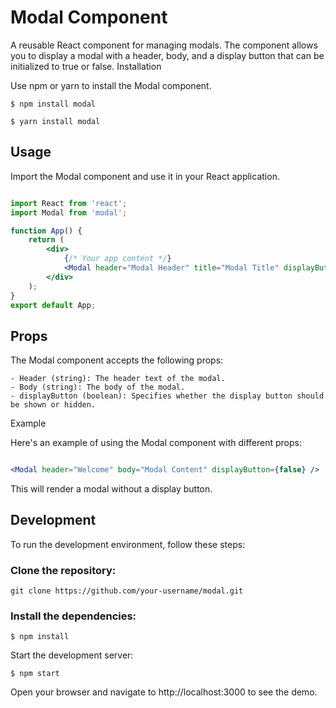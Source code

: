 # Modal Component

A reusable React component for managing modals. The component allows you to display a modal with a header, body, and a display button that can be initialized to true or false.
Installation

Use npm or yarn to install the Modal component.


```
$ npm install modal
```

```
$ yarn install modal
```


## Usage

Import the Modal component and use it in your React application.

```jsx

import React from 'react';
import Modal from 'modal';

function App() {
    return (
        <div>
            {/* Your app content */}
            <Modal header="Modal Header" title="Modal Title" displayButton={true} />
        </div>
    );
}
export default App;
```






## Props

The Modal component accepts the following props:

    - Header (string): The header text of the modal.
    - Body (string): The body of the modal.
    - displayButton (boolean): Specifies whether the display button should be shown or hidden.

Example

Here's an example of using the Modal component with different props:

```jsx

<Modal header="Welcome" body="Modal Content" displayButton={false} />

```

This will render a modal without a display button.

## Development

To run the development environment, follow these steps:

### Clone the repository:


```
git clone https://github.com/your-username/modal.git

```

### Install the dependencies:

```
$ npm install
```

Start the development server:
```
$ npm start
```

Open your browser and navigate to http://localhost:3000 to see the demo.


